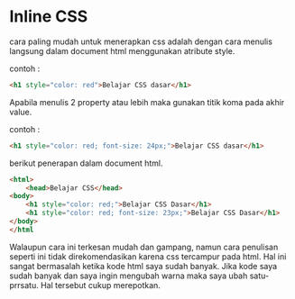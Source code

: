 # Inline CSS

cara paling mudah untuk menerapkan css adalah dengan cara menulis langsung dalam document html menggunakan atribute style.

contoh :
```html
<h1 style="color: red">Belajar CSS dasar</h1>
```

Apabila menulis 2 property atau lebih maka gunakan titik koma pada akhir value.

contoh :
```html
<h1 style="color: red; font-size: 24px;">Belajar CSS dasar</h1>
```

berikut penerapan dalam document html.

```html
<html>
    <head>Belajar CSS</head>
<body>
    <h1 style="color: red;">Belajar CSS Dasar</h1>
    <h1 style="color: red; font-size: 23px;">Belajar CSS Dasar</h1>
</body>
</html
```

Walaupun cara ini terkesan mudah dan gampang, namun cara penulisan seperti ini tidak direkomendasikan karena css tercampur pada html. Hal ini sangat bermasalah ketika kode html saya sudah banyak. Jika kode saya sudah banyak dan saya ingin mengubah warna maka saya ubah satu-prrsatu. Hal tersebut cukup merepotkan.